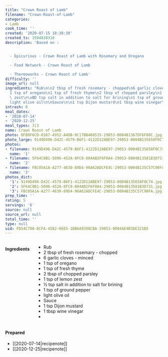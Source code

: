 ```yaml
---
title: "Crown Roast of Lamb"
filename: "Crown-Roast-of-Lamb"
categories:
- Lamb
cook_time: ''
created: '2020-07-15 18:38:30'
created_ts: 1594838310
description: 'Based on :


  - Epicurious - Crown Roast of Lamb with Rosemary and Oregano

  - Food Network - Crown Roast of Lamb

  - Thermoworks - Crown Roast of Lamb'
difficulty: ''
image_url: null
ingredients: "Rub\n\n2 tbsp of fresh rosemary - chopped\n6 garlic cloves - minced\n\
  1 tsp of oregano\n1 tsp of fresh thyme\n2 tbsp of chopped parsley\n1 tsp of lemon\
  \ zest\n\xBD tsp salt in addition to salt for brining\n1 tsp of ground pepper\n\
  light olive oil\n\nSauce\n\n1 tsp Dijon mustard\n1 tbsp wine vinegar\n"
intrash: 0
meal_dates:
- '2020-07-14'
- '2020-12-25'
meal_types: 3|3
name: Crown Roast of Lamb
photo: 0FB9F6CD-8187-4952-A4DB-9C17BB488535-29053-0004B1367DF6F80C.jpg
photo_large: 9149D496-D42C-4579-B6F1-4122D12ABE97-29053-0004B135658F0C74.jpg
photos:
- filename: 9149D496-D42C-4579-B6F1-4122D12ABE97-29053-0004B135658F0C74.jpg
  name: '1'
- filename: 5F64C8B1-5096-452A-8FC0-804AB2F6F0A4-29053-0004B13581B3D731.jpg
  name: '2'
- filename: FBC05A1A-A277-4630-89D4-96A62ADCFE4C-29053-0004B135C57C90FA.jpg
  name: '3'
photos_dict:
  '1': 9149D496-D42C-4579-B6F1-4122D12ABE97-29053-0004B135658F0C74.jpg
  '2': 5F64C8B1-5096-452A-8FC0-804AB2F6F0A4-29053-0004B13581B3D731.jpg
  '3': FBC05A1A-A277-4630-89D4-96A62ADCFE4C-29053-0004B135C57C90FA.jpg
prep_time: ''
rating: 5
servings: '6'
source: null
source_url: null
total_time: ''
type: null
uid: FD54C700-8CFA-4582-86E5-1BB6A9398CBA-29053-0004AE4B3DE321B5
---
```

<div class="large-8 medium-7 columns" id="writeup">	</div><!-- #writeup -->
</div><!-- #row-one -->
<div class="row" id="row-two">	<div class="medium-4 small-5 columns"><h4 id="ingredients">Ingredients</h4><div class="box box-ingredients content"><ul>
<li>Rub</li>
<li>2 tbsp of fresh rosemary - chopped</li>
<li>6 garlic cloves - minced</li>
<li>1 tsp of oregano</li>
<li>1 tsp of fresh thyme</li>
<li>2 tbsp of chopped parsley</li>
<li>1 tsp of lemon zest</li>
<li>½ tsp salt in addition to salt for brining</li>
<li>1 tsp of ground pepper</li>
<li>light olive oil</li>
<li>Sauce</li>
<li>1 tsp Dijon mustard</li>
<li>1 tbsp wine vinegar</li>
<li></li>
</ul>
</div>	</div>	<div class="medium-6 small-7 columns">	</div>	<div class="medium-2 columns" id="photo-sidebar">		<div class="" id="meals"><h4>Prepared</h4><ul>
<li>[[2020-07-14|recipenote]]</li>
<li>[[2020-12-25|recipenote]]</li>
</ul>
		</div>